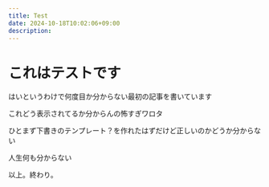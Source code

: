```yaml
---
title: Test
date: 2024-10-18T10:02:06+09:00
description:
---
```

# これはテストです   

はいというわけで何度目か分からない最初の記事を書いています  

これどう表示されてるか分からんの怖すぎワロタ   

ひとまず下書きのテンプレート？を作れたはずだけど正しいのかどうか分からない  

人生何も分からない  

以上。終わり。
